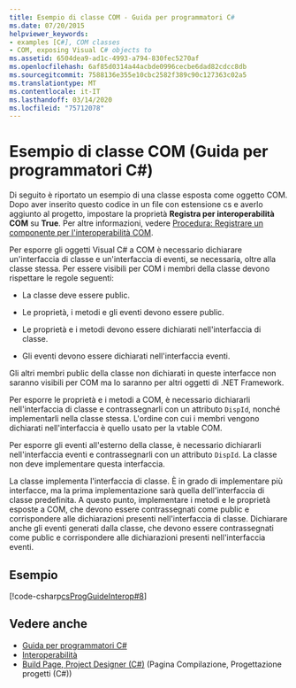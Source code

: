 ```yaml
---
title: Esempio di classe COM - Guida per programmatori C#
ms.date: 07/20/2015
helpviewer_keywords:
- examples [C#], COM classes
- COM, exposing Visual C# objects to
ms.assetid: 6504dea9-ad1c-4993-a794-830fec5270af
ms.openlocfilehash: 6af85d0314a44acbde0996cecbe6dad82cdcc8db
ms.sourcegitcommit: 7588136e355e10cbc2582f389c90c127363c02a5
ms.translationtype: MT
ms.contentlocale: it-IT
ms.lasthandoff: 03/14/2020
ms.locfileid: "75712078"
---
```

# <a name="example-com-class-c-programming-guide"></a>Esempio di classe COM (Guida per programmatori C#)
Di seguito è riportato un esempio di una classe esposta come oggetto COM. Dopo aver inserito questo codice in un file con estensione cs e averlo aggiunto al progetto, impostare la proprietà **Registra per interoperabilità COM** su **True**. Per altre informazioni, vedere [Procedura: Registrare un componente per l'interoperabilità COM](https://docs.microsoft.com/previous-versions/visualstudio/visual-studio-2010/w29wacsy(v=vs.100)).
  
 Per esporre gli oggetti Visual C# a COM è necessario dichiarare un'interfaccia di classe e un'interfaccia di eventi, se necessaria, oltre alla classe stessa. Per essere visibili per COM i membri della classe devono rispettare le regole seguenti:  
  
- La classe deve essere public.  
  
- Le proprietà, i metodi e gli eventi devono essere public.  
  
- Le proprietà e i metodi devono essere dichiarati nell'interfaccia di classe.  
  
- Gli eventi devono essere dichiarati nell'interfaccia eventi.  
  
 Gli altri membri public della classe non dichiarati in queste interfacce non saranno visibili per COM ma lo saranno per altri oggetti di .NET Framework.  
  
 Per esporre le proprietà e i metodi a COM, è necessario dichiararli nell'interfaccia di classe e contrassegnarli con un attributo `DispId`, nonché implementarli nella classe stessa. L'ordine con cui i membri vengono dichiarati nell'interfaccia è quello usato per la vtable COM.  
  
 Per esporre gli eventi all'esterno della classe, è necessario dichiararli nell'interfaccia eventi e contrassegnarli con un attributo `DispId`. La classe non deve implementare questa interfaccia.  
  
 La classe implementa l'interfaccia di classe. È in grado di implementare più interfacce, ma la prima implementazione sarà quella dell'interfaccia di classe predefinita. A questo punto, implementare i metodi e le proprietà esposte a COM, che devono essere contrassegnati come public e corrispondere alle dichiarazioni presenti nell'interfaccia di classe. Dichiarare anche gli eventi generati dalla classe, che devono essere contrassegnati come public e corrispondere alle dichiarazioni presenti nell'interfaccia eventi.  
  
## <a name="example"></a>Esempio  
 [!code-csharp[csProgGuideInterop#8](~/samples/snippets/csharp/VS_Snippets_VBCSharp/csProgGuideInterop/CS/ExampleCOM.cs#8)]  
  
## <a name="see-also"></a>Vedere anche

- [Guida per programmatori C#](../index.md)
- [Interoperabilità](./index.md)
- [Build Page, Project Designer (C#)](/visualstudio/ide/reference/build-page-project-designer-csharp) (Pagina Compilazione, Progettazione progetti (C#))
